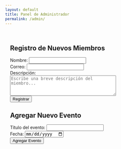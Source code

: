 ```yaml
---
layout: default
title: Panel de Administrador
permalink: /admin/
---
```


<section id="registro-miembros" style="padding: 1rem;">
  <h2>Registro de Nuevos Miembros</h2>
  <form id="form-miembro">
    <label>Nombre: <input type="text" name="nombre" required /></label><br />
    <label>Correo: <input type="email" name="correo" required /></label><br />
    <label>Descripción: <br />
    <textarea name="descripcion" rows="4" cols="40" placeholder="Escribe una breve descripción del miembro..."></textarea></label><br />
    <button type="submit">Registrar</button>
  </form>

  <h2>Agregar Nuevo Evento</h2>
  <form id="form-evento">
    <label>Título del evento: <input type="text" name="titulo" required /></label><br />
    <label>Fecha: <input type="date" name="fecha" required /></label><br />
    <button type="submit">Agregar Evento</button>
  </form>
  <div id="toast" style="
    visibility: hidden;
    min-width: 250px;
    background-color: #333;
    color: #fff;
    text-align: center;
    border-radius: 5px;
    padding: 1rem;
    position: fixed;
    z-index: 9999;
    left: 50%;
    bottom: 30px;
    transform: translateX(-50%);
    font-size: 16px;
    box-shadow: 0 0 10px rgba(0,0,0,0.3);
    transition: all 0.5s ease;
  "></div>
  <div id="mensaje"></div>
</section>


<script src="https://www.gstatic.com/firebasejs/8.10.1/firebase-app.js"></script>
<script src="https://www.gstatic.com/firebasejs/8.10.1/firebase-firestore.js"></script>
<script type="module" src="/firebase-config.js"></script>
<script type="module" src="/assets/js/form-handler.js"></script>